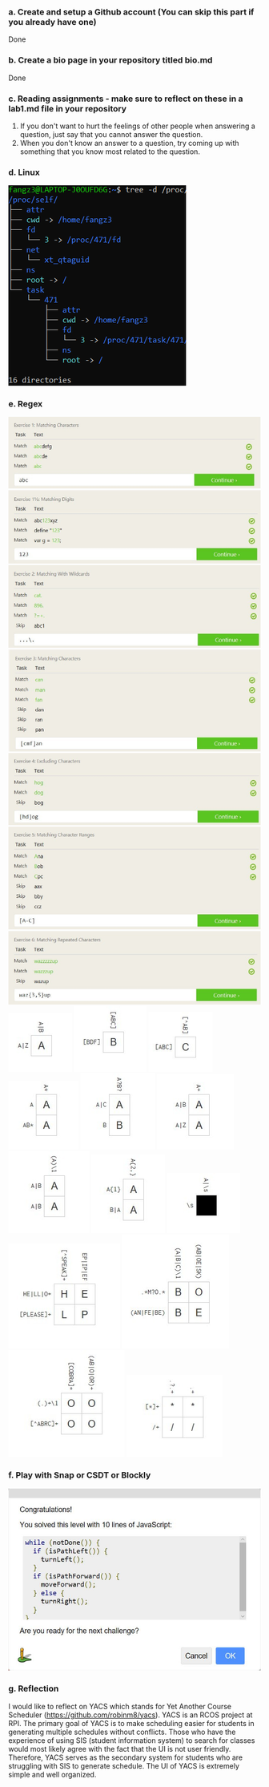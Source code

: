 ### a. Create and setup a Github account (You can skip this part if you already have one)
Done

### b. Create a bio page in your repository titled bio.md
Done

### c. Reading assignments - make sure to reflect on these in a lab1.md file in your repository
1. If you don't want to hurt the feelings of other people when answering a question, just say that you cannot answer the question.
2. When you don't know an answer to a question, try coming up with something that you know most related to the question.

### d. Linux
![directory](lab1images/directory.jpg)

### e. Regex
![regex1](lab1images/regex1.jpg)
![regex2](lab1images/regex2.jpg)
![regex3](lab1images/regex3.jpg)
![regex4](lab1images/regex4.jpg)
![regex5](lab1images/regex5.jpg)
![regex6](lab1images/regex6.jpg)
![regex7](lab1images/regex7.jpg)
![t1](lab1images/t1.jpg)
![t2](lab1images/t2.jpg)
![t3](lab1images/t3.jpg)
![t4](lab1images/t4.jpg)
![t5](lab1images/t5.jpg)
![t6](lab1images/t6.jpg)
![t7](lab1images/t7.jpg)
![t8](lab1images/t8.jpg)
![t9](lab1images/t9.jpg)
![puzzle1](lab1images/puzzle1.jpg)
![puzzle2](lab1images/puzzle2.jpg)
![puzzle3](lab1images/puzzle3.jpg)
![puzzle4](lab1images/puzzle4.jpg)

### f. Play with Snap or CSDT or Blockly
![blockygames](lab1images/blockygames.jpg)

### g. Reflection
I would like to reflect on YACS which stands for Yet Another
Course Scheduler (https://github.com/robinm8/yacs). YACS is an RCOS project at RPI. The primary goal of YACS is to make scheduling easier for students in generating multiple schedules without conflicts.  Those who have the experience of using SIS (student information system) to search for classes would most likely agree with the fact that the UI is not user friendly. Therefore, YACS serves as the secondary system for students who are struggling with SIS to generate schedule. The UI of YACS is extremely simple and well organized.
